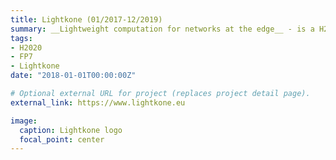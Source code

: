```yaml
---
title: Lightkone (01/2017-12/2019)
summary: __Lightweight computation for networks at the edge__ - is a H2020 european project aiming at investigating models for programming edge networks. An edge network is a large set of heterogeneous, loosely coupled computing nodes situated at the logical extreme of a network, including networks of Internet of Things and mobile devices. It currently produced 44 publications, 21 invited talks, and 4 events.
tags:
- H2020
- FP7
- Lightkone
date: "2018-01-01T00:00:00Z"

# Optional external URL for project (replaces project detail page).
external_link: https://www.lightkone.eu

image:
  caption: Lightkone logo
  focal_point: center
---
```

